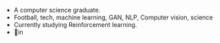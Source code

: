 <ul>
  <li>A computer science graduate.</li>
  <li>Football, tech, machine learning, GAN, NLP, Computer vision, science</li>
  <li>Currently studying Reinforcement learning.</li>
  <li>📍in</li>
</ul>
